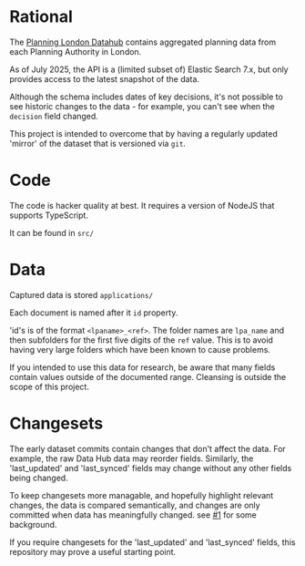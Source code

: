 # Rational

The [Planning London Datahub][PLD] contains aggregated planning data from each Planning Authority in London.

As of July 2025, the  API is a (limited subset of) Elastic Search 7.x, but only provides access to the latest snapshot of the data.

Although the schema includes dates of key decisions, it's not possible to see historic changes to the data - for example, you can't see when the `decision` field changed.

This project is intended to overcome that by having a regularly updated 'mirror' of the dataset that is versioned via `git`. 

# Code

The code is hacker quality at best. It requires a version of NodeJS that supports TypeScript.

It can be found in `src/`


# Data

Captured data is stored `applications/` 

Each document is named after it `id` property. 

'id's is of the format `<lpaname>_<ref>`. The folder names are `lpa_name` and then subfolders for the first five digits of the `ref` value. This is to avoid having very large folders which have been known to cause problems.

If you intended to use this data for research, be aware that many fields contain values outside of the documented range. Cleansing is outside the scope of this project.

# Changesets

The early dataset commits contain changes that don't affect the data. For example, the raw Data Hub data may reorder fields. Similarly, the 'last_updated' and 'last_synced' fields may change without any other fields being changed.

To keep changesets more managable, and hopefully highlight relevant changes, the data is compared semantically, and changes are only committed when data has meaningfully changed. see [#1][#1] for some background.

If you require changesets for the 'last_updated' and 'last_synced' fields, this repository may prove a useful starting point.

[PLD]: https://www.london.gov.uk/programmes-strategies/planning/digital-planning/planning-london-datahub?ac-60574=60566
[#1]: https://github.com/davidarkemp/london-planning-datahub/issues/1
